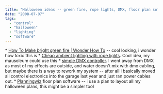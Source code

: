 ```yaml
---
title: "Halloween ideas -- green fire, rope lights, DMX, floor plan software"
date: "2008-07-07"
tags: 
  - "control"
  - "halloween"
  - "lighting"
  - "software"
---
```


\* [How To Make bright green fire | Wonder How To](http://www.wonderhowto.com/how-to/video/how-to-make-bright-green-fire-78313/) -- cool looking, i wonder how toxic this is \* [Cheap ambient lighting with rope lights](http://lifehacker.com/397415/set-up-cheap-ambient-lighting-with-rope-lights). Cool idea, my mausoleum could use this \* [simple DMX controller](http://www.tinker.it/en/Products/DMXInterface). I went away from DMX as most of my effects are outside, and water doesn't mix with dmx cabling, but maybe there is a way to rework my system -- after all i basically moved all control electronics into the garage last year and just ran power cables out. \* [Planningwiz](http://lifehacker.com/397155/planningwiz-maps-your-floor-plan) floor plan software -- i use a plan to layout all my halloween plans, this might be a simpler tool
